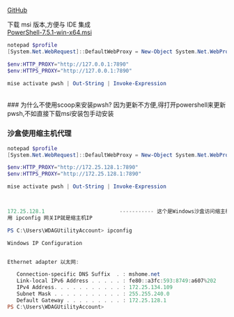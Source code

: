 [GitHub](https://github.com/PowerShell/PowerShell)

下载 msi 版本,方便与 IDE 集成
<br>
[PowerShell-7.5.1-win-x64.msi](https://github.com/PowerShell/PowerShell/releases/download/v7.5.1/PowerShell-7.5.1-win-x64.msi)
<br>

```powershell
notepad $profile
[System.Net.WebRequest]::DefaultWebProxy = New-Object System.Net.WebProxy("http://127.0.0.1:7890")

$env:HTTP_PROXY="http://127.0.0.1:7890"
$env:HTTPS_PROXY="http://127.0.0.1:7890"

mise activate pwsh | Out-String | Invoke-Expression
```

<br>
### 为什么不使用scoop来安装pwsh?
因为更新不方便,得打开powershell来更新pwsh,不如直接下载msi安装包手动安装


### 沙盒使用缩主机代理
```powershell
notepad $profile
[System.Net.WebRequest]::DefaultWebProxy = New-Object System.Net.WebProxy("http://172.25.128.1:7890")

$env:HTTP_PROXY="http://172.25.128.1:7890"
$env:HTTPS_PROXY="http://172.25.128.1:7890"

mise activate pwsh | Out-String | Invoke-Expression



172.25.128.1						----------- 这个是Windows沙盒访问缩主机的IP
用 ipconfig 网关IP就是缩主机IP

PS C:\Users\WDAGUtilityAccount> ipconfig

Windows IP Configuration


Ethernet adapter 以太网:

   Connection-specific DNS Suffix  . : mshome.net
   Link-local IPv6 Address . . . . . : fe80::a3fc:593:8749:a607%202
   IPv4 Address. . . . . . . . . . . : 172.25.134.109
   Subnet Mask . . . . . . . . . . . : 255.255.240.0
   Default Gateway . . . . . . . . . : 172.25.128.1
PS C:\Users\WDAGUtilityAccount>
```